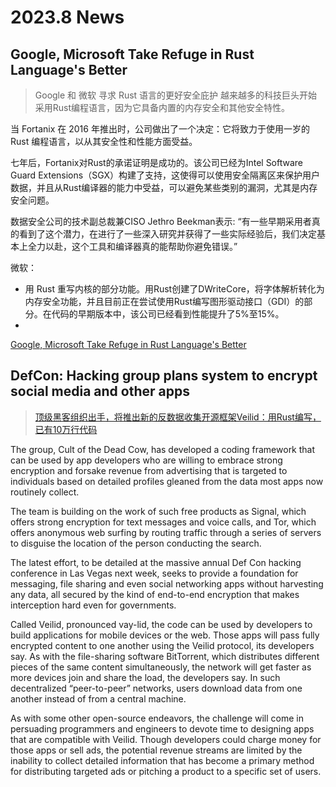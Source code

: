 # 2023.8 News

## Google, Microsoft Take Refuge in Rust Language's Better

> Google 和 微软 寻求 Rust 语言的更好安全庇护
> 越来越多的科技巨头开始采用Rust编程语言，因为它具备内置的内存安全和其他安全特性。

当 Fortanix 在 2016 年推出时，公司做出了一个决定：它将致力于使用一岁的 Rust 编程语言，以从其安全性和性能方面受益。

七年后，Fortanix对Rust的承诺证明是成功的。该公司已经为Intel Software Guard Extensions（SGX）构建了支持，这使得可以使用安全隔离区来保护用户数据，并且从Rust编译器的能力中受益，可以避免某些类别的漏洞，尤其是内存安全问题。

数据安全公司的技术副总裁兼CISO Jethro Beekman表示: “有一些早期采用者真的看到了这个潜力，在进行了一些深入研究并获得了一些实际经验后，我们决定基本上全力以赴，这个工具和编译器真的能帮助你避免错误。”

微软：
- 用 Rust 重写内核的部分功能。用Rust创建了DWriteCore，将字体解析转化为内存安全功能，并且目前正在尝试使用Rust编写图形驱动接口（GDI）的部分。在代码的早期版本中，该公司已经看到性能提升了5%至15%。
- 

[Google, Microsoft Take Refuge in Rust Language's Better](https://www.darkreading.com/application-security/google-microsoft-take-refuge-in-rust-languages-better-security)



## DefCon: Hacking group plans system to encrypt social media and other apps

> [顶级黑客组织出手，将推出新的反数据收集开源框架Veilid：用Rust编写，已有10万行代码](https://mp.weixin.qq.com/s/DPYFvDU4GQMSUB616YpM1A)

The group, Cult of the Dead Cow, has developed a coding framework that can be used by app developers who are willing to embrace strong encryption and forsake revenue from advertising that is targeted to individuals based on detailed profiles gleaned from the data most apps now routinely collect.

The team is building on the work of such free products as Signal, which offers strong encryption for text messages and voice calls, and Tor, which offers anonymous web surfing by routing traffic through a series of servers to disguise the location of the person conducting the search.

The latest effort, to be detailed at the massive annual Def Con hacking conference in Las Vegas next week, seeks to provide a foundation for messaging, file sharing and even social networking apps without harvesting any data, all secured by the kind of end-to-end encryption that makes interception hard even for governments.

Called Veilid, pronounced vay-lid, the code can be used by developers to build applications for mobile devices or the web. Those apps will pass fully encrypted content to one another using the Veilid protocol, its developers say. As with the file-sharing software BitTorrent, which distributes different pieces of the same content simultaneously, the network will get faster as more devices join and share the load, the developers say. In such decentralized “peer-to-peer” networks, users download data from one another instead of from a central machine.

As with some other open-source endeavors, the challenge will come in persuading programmers and engineers to devote time to designing apps that are compatible with Veilid. Though developers could charge money for those apps or sell ads, the potential revenue streams are limited by the inability to collect detailed information that has become a primary method for distributing targeted ads or pitching a product to a specific set of users.
